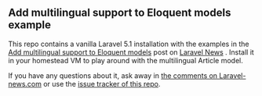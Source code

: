## Add multilingual support to Eloquent models example

This repo contains a vanilla Laravel 5.1 installation with the examples in the [Add multilingual support to Eloquent models](https://laravel-news.com/xxxx) post on [Laravel News](https://laravel-news.com/) . 
Install it in your homestead VM to play around with the multilingual Article model.
 
If you have any questions about it, ask away in [the comments on Laravel-news.com](https://laravel-news.com/xxxx) or use the [issue tracker of this repo](https://github.com/freekmurze/multilingual-support-eloquent/issues).
